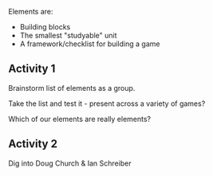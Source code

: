 Elements are:
* Building blocks
* The smallest "studyable" unit
* A framework/checklist for building a game

## Activity 1

Brainstorm list of elements as a group.

Take the list and test it - present across a variety of games?

Which of our elements are really elements?

## Activity 2

Dig into Doug Church & Ian Schreiber
